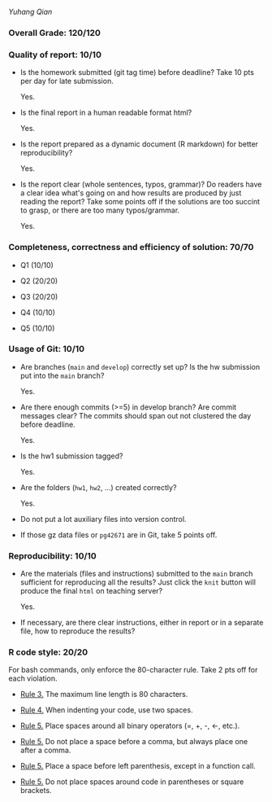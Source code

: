 *Yuhang Qian*

### Overall Grade: 120/120

### Quality of report: 10/10

-   Is the homework submitted (git tag time) before deadline? Take 10 pts per day for late submission.

    Yes.

-   Is the final report in a human readable format html? 

    Yes.
    
-   Is the report prepared as a dynamic document (R markdown) for better reproducibility?

    Yes.
    
-   Is the report clear (whole sentences, typos, grammar)? Do readers have a clear idea what's going on and how results are produced by just reading the report? Take some points off if the solutions are too succint to grasp, or there are too many typos/grammar. 

    Yes.
    
### Completeness, correctness and efficiency of solution: 70/70

- Q1 (10/10)

- Q2 (20/20)

- Q3 (20/20)

- Q4 (10/10)

- Q5 (10/10)
	    
### Usage of Git: 10/10

-   Are branches (`main` and `develop`) correctly set up? Is the hw submission put into the `main` branch?

    Yes.
    
-   Are there enough commits (>=5) in develop branch? Are commit messages clear? The commits should span out not clustered the day before deadline. 

    Yes.
              
-   Is the hw1 submission tagged? 

    Yes.
    
-   Are the folders (`hw1`, `hw2`, ...) created correctly? 

    Yes.
      
-   Do not put a lot auxiliary files into version control. 

-   If those gz data files or `pg42671` are in Git, take 5 points off.

### Reproducibility: 10/10

-   Are the materials (files and instructions) submitted to the `main` branch sufficient for reproducing all the results? Just click the `knit` button will produce the final `html` on teaching server? 

    Yes.
    
-   If necessary, are there clear instructions, either in report or in a separate file, how to reproduce the results?

### R code style: 20/20

For bash commands, only enforce the 80-character rule. Take 2 pts off for each violation. 

-   [Rule 3.](https://google.github.io/styleguide/Rguide.xml#linelength) The maximum line length is 80 characters. 

-   [Rule 4.](https://google.github.io/styleguide/Rguide.xml#indentation) When indenting your code, use two spaces.

-   [Rule 5.](https://google.github.io/styleguide/Rguide.xml#spacing) Place spaces around all binary operators (=, +, -, &lt;-, etc.). 
	
-   [Rule 5.](https://google.github.io/styleguide/Rguide.xml#spacing) Do not place a space before a comma, but always place one after a comma. 

-   [Rule 5.](https://google.github.io/styleguide/Rguide.xml#spacing) Place a space before left parenthesis, except in a function call.

-   [Rule 5.](https://google.github.io/styleguide/Rguide.xml#spacing) Do not place spaces around code in parentheses or square brackets.
